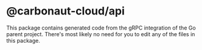 # @carbonaut-cloud/api

This package contains generated code from the gRPC integration of the Go parent project. There's most likely no need for you to edit any of the files in this package.